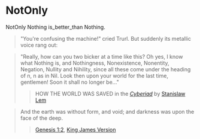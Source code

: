 # NotOnly
NotOnly Nothing is_better_than Nothing.

>"You're confusing the machine!" cried Trurl. But suddenly its metallic voice rang out:

>"Really, how can you two bicker at a time like this? Oh yes, I know what Nothing is, and Nothingness, Nonexistence, Nonentity, Negation, Nullity and Nihility, since all these come under the heading of n, n as in Nil. Look then upon your world for the last time, gentlemen! Soon it shall no longer be..."
>> HOW THE WORLD WAS SAVED in the [*Cyberiad*](https://en.wikipedia.org/wiki/The_Cyberiad) by [Stanislaw Lem](https://en.wikipedia.org/wiki/Stanis%C5%82aw_Lem)

>And the earth was without form, and void; and darkness was upon the face of the deep.
>> [Genesis 1:2](https://en.wikipedia.org/wiki/Genesis_1:2), [King James Version](https://en.wikipedia.org/wiki/King_James_Version)
